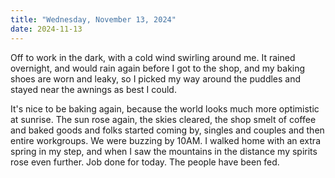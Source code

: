 ```yaml
---
title: "Wednesday, November 13, 2024"
date: 2024-11-13
---
```


Off to work in the dark, with a cold wind swirling around me.  It rained overnight, and would rain again before I got to the shop, and my baking shoes are worn and leaky, so I picked my way around the puddles and stayed near the awnings as best I could.  

It's nice to be baking again, because the world looks much more optimistic at sunrise.  The sun rose again, the skies cleared, the shop smelt of coffee and baked goods and folks started coming by, singles and couples and then entire workgroups.  We were buzzing by 10AM.  I walked home with an extra spring in my step, and when I saw the mountains in the distance my spirits rose even further.  Job done for today.  The people have been fed.